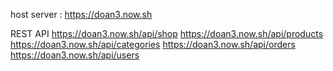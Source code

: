 host server : https://doan3.now.sh

REST API
https://doan3.now.sh/api/shop
https://doan3.now.sh/api/products
https://doan3.now.sh/api/categories
https://doan3.now.sh/api/orders
https://doan3.now.sh/api/users

